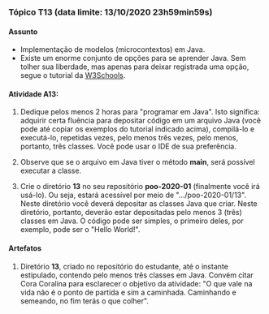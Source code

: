 ### Tópico T13 (data limite: **13/10/2020 23h59min59s**)

#### Assunto

- Implementação de modelos (microcontextos) em Java. 
- Existe um enorme conjunto de opções para se aprender Java. Sem tolher sua liberdade,
mas apenas para deixar registrada uma opção, segue o tutorial da [W3Schools](https://www.w3schools.com/java/default.asp).
  
#### Atividade A13:

1. Dedique pelos menos 2 horas para "programar em Java". Isto significa: adquirir certa fluência 
para depositar código em um arquivo Java (você pode até copiar os exemplos do tutorial indicado acima), compilá-lo e executá-lo, repetidas vezes,
pelo menos três vezes, pelo menos, portanto, três classes. Você pode usar o IDE de sua preferência. 

1. Observe que se o arquivo em Java tiver o método **main**, será possível executar a classe. 

1. Crie o diretório **13** no seu repositório **poo-2020-01** (finalmente você irá usá-lo). Ou seja, estará acessível por meio de ".../poo-2020-01/13". 
Neste diretório você deverá depositar
as classes Java que criar. Neste diretório, portanto, deverão estar depositadas pelo menos 3 (três) classes em Java. O código pode 
ser simples, o primeiro deles, por exemplo, pode ser o "Hello World!". 

#### Artefatos

1. Diretório **13**, criado no repositório do estudante, até o instante estipulado, contendo pelo menos três classes em Java.
Convém citar Cora Coralina para esclarecer o objetivo da atividade: "O que vale na vida não é o ponto de partida e sim 
a caminhada. Caminhando e semeando, no fim terás o que colher".

